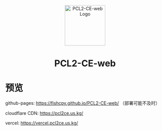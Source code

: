<div align="center">

<img src="https://img.picui.cn/free/2025/03/09/67cc7237e54bb.png" width="128" height="128" alt="PCL2-CE-web Logo">

# PCL2-CE-web

</div>

# 预览
github-pages: https://fishcpy.github.io/PCL2-CE-web/ （部署可能不及时）

cloudflare CDN: https://pcl2ce.us.kg/

vercel: https://vercel.pcl2ce.us.kg/